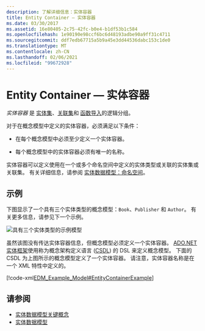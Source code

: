 ```yaml
---
description: 了解详细信息：实体容器
title: Entity Container — 实体容器
ms.date: 03/30/2017
ms.assetid: 16e80405-2c75-42fc-b0e4-b1df53b1c584
ms.openlocfilehash: 1e90190e98ccf6bc6d48193adbe90a9ff31c4711
ms.sourcegitcommit: ddf7edb67715a5b9a45e3dd44536dabc153c1de0
ms.translationtype: MT
ms.contentlocale: zh-CN
ms.lasthandoff: 02/06/2021
ms.locfileid: "99672928"
---
```

# <a name="entity-container"></a>Entity Container — 实体容器

*实体容器* 是 [实体集](entity-set.md)、[关联集](association-set.md)和 [函数导入](model-declared-function.md)的逻辑分组。  
  
 对于在概念模型中定义的实体容器，必须满足以下条件：  
  
- 在每个概念模型中必须至少定义一个实体容器。  
  
- 每个概念模型中的实体容器必须有唯一的名称。  
  
 实体容器可以定义使用在一个或多个命名空间中定义的实体类型或关联的实体集或关联集。 有关详细信息，请参阅 [实体数据模型：命名空间](entity-data-model-namespaces.md)。  
  
## <a name="example"></a>示例  

 下图显示了一个具有三个实体类型的概念模型：`Book`、`Publisher` 和 `Author`。  有关更多信息，请参见下一个示例。  
  
 ![具有三个实体类型的示例模型](./media/entity-container/example-model-three-entity-types.gif)  
  
 虽然该图没有传达实体容器信息，但概念模型必须定义一个实体容器。 [ADO.NET 实体框架](./ef/index.md)使用称为概念架构定义语言 ([CSDL](/ef/ef6/modeling/designer/advanced/edmx/csdl-spec)) 的 DSL 来定义概念模型。 下面的 CSDL 为上图所示的概念模型定义了一个实体容器。 请注意，实体容器名称是在一个 XML 特性中定义的。  
  
 [!code-xml[EDM_Example_Model#EntityContainerExample](../../../../samples/snippets/xml/VS_Snippets_Data/edm_example_model/xml/books.edmx#entitycontainerexample)]  
  
## <a name="see-also"></a>请参阅

- [实体数据模型关键概念](entity-data-model-key-concepts.md)
- [实体数据模型](entity-data-model.md)
